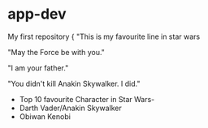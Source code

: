 # app-dev
My first repository
{
"This is my favourite line in star wars

"May the Force be with you."

"I am your father."

"You didn't kill Anakin Skywalker. I did." 

- Top 10 favourite Character in Star Wars-
- Darth Vader/Anakin Skywalker
- Obiwan Kenobi


